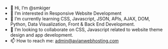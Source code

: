 - 👋 Hi, I’m @smkiger
- 👀 I’m interested in Responsive Website Development
- 🌱 I’m currently learning CSS, Javascript, JSON, APIs, AJAX, DOM, Python, Data Visualization, Front & Back End Development.
- 💞️ I’m looking to collaborate on CSS, Javascript related to website theme design and app development.
- 📫 How to reach me: admin@avianwebhosting.com

<!---
smkiger/smkiger is a ✨ special ✨ repository because its `README.md` (this file) appears on your GitHub profile.
You can click the Preview link to take a look at your changes.
--->

